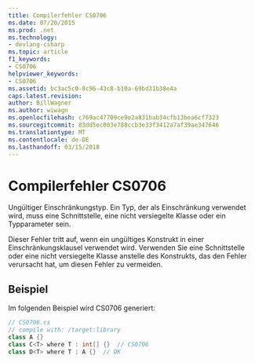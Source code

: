 ```yaml
---
title: Compilerfehler CS0706
ms.date: 07/20/2015
ms.prod: .net
ms.technology:
- devlang-csharp
ms.topic: article
f1_keywords:
- CS0706
helpviewer_keywords:
- CS0706
ms.assetid: bc3ac5c0-8c96-43c8-b10a-69bd31b38e4a
caps.latest.revision: 
author: BillWagner
ms.author: wiwagn
ms.openlocfilehash: c769ac47709ce9e2a831bab34cfb13bea6cf7323
ms.sourcegitcommit: 83dd5ec003e788ccb3e33f3412a7af39ae347646
ms.translationtype: MT
ms.contentlocale: de-DE
ms.lasthandoff: 03/15/2018
---
```

# <a name="compiler-error-cs0706"></a>Compilerfehler CS0706
Ungültiger Einschränkungstyp. Ein Typ, der als Einschränkung verwendet wird, muss eine Schnittstelle, eine nicht versiegelte Klasse oder ein Typparameter sein.  
  
 Dieser Fehler tritt auf, wenn ein ungültiges Konstrukt in einer Einschränkungsklausel verwendet wird. Verwenden Sie eine Schnittstelle oder eine nicht versiegelte Klasse anstelle des Konstrukts, das den Fehler verursacht hat, um diesen Fehler zu vermeiden.  
  
## <a name="example"></a>Beispiel  
 Im folgenden Beispiel wird CS0706 generiert:  
  
```csharp  
// CS0706.cs  
// compile with: /target:library  
class A {}  
class C<T> where T : int[] {}  // CS0706  
class D<T> where T : A {}  // OK  
```
